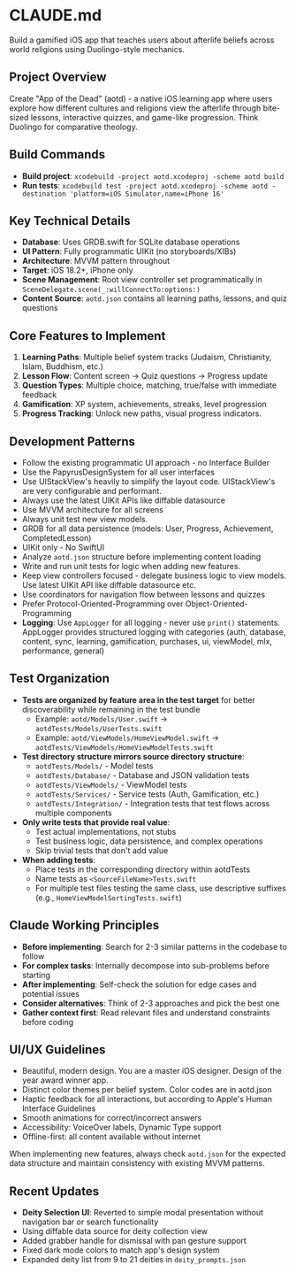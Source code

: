 # CLAUDE.md

Build a gamified iOS app that teaches users about afterlife beliefs across world religions using Duolingo-style mechanics.

## Project Overview
Create "App of the Dead" (aotd) - a native iOS learning app where users explore how different cultures and religions view the afterlife through bite-sized lessons, interactive quizzes, and game-like progression. Think Duolingo for comparative theology.

## Build Commands
- **Build project**: `xcodebuild -project aotd.xcodeproj -scheme aotd build`
- **Run tests**: `xcodebuild test -project aotd.xcodeproj -scheme aotd -destination 'platform=iOS Simulator,name=iPhone 16'`

## Key Technical Details
- **Database**: Uses GRDB.swift for SQLite database operations
- **UI Pattern**: Fully programmatic UIKit (no storyboards/XIBs)
- **Architecture**: MVVM pattern throughout
- **Target**: iOS 18.2+, iPhone only
- **Scene Management**: Root view controller set programmatically in `SceneDelegate.scene(_:willConnectTo:options:)`
- **Content Source**: `aotd.json` contains all learning paths, lessons, and quiz questions

## Core Features to Implement
1. **Learning Paths**: Multiple belief system tracks (Judaism, Christianity, Islam, Buddhism, etc.)
2. **Lesson Flow**: Content screen → Quiz questions → Progress update
3. **Question Types**: Multiple choice, matching, true/false with immediate feedback
4. **Gamification**: XP system, achievements, streaks, level progression
5. **Progress Tracking**: Unlock new paths, visual progress indicators.

## Development Patterns
- Follow the existing programmatic UI approach - no Interface Builder
- Use the PapyrusDesignSystem for all user interfaces
- Use UIStackView's heavily to simplify the layout code. UIStackView's are very configurable and performant.
- Always use the latest UIKit APIs like diffable datasource
- Use MVVM architecture for all screens
- Always unit test new view models.
- GRDB for all data persistence (models: User, Progress, Achievement, CompletedLesson)
- UIKit only - No SwiftUI
- Analyze `aotd.json` structure before implementing content loading
- Write and run unit tests for logic when adding new features. 
- Keep view controllers focused - delegate business logic to view models. Use latest UIKit API like diffable datasource etc.
- Use coordinators for navigation flow between lessons and quizzes
- Prefer Protocol-Oriented-Programming over Object-Oriented-Programming
- **Logging**: Use `AppLogger` for all logging - never use `print()` statements. AppLogger provides structured logging with categories (auth, database, content, sync, learning, gamification, purchases, ui, viewModel, mlx, performance, general)

## Test Organization
- **Tests are organized by feature area in the test target** for better discoverability while remaining in the test bundle
  - Example: `aotd/Models/User.swift` → `aotdTests/Models/UserTests.swift`
  - Example: `aotd/ViewModels/HomeViewModel.swift` → `aotdTests/ViewModels/HomeViewModelTests.swift`
- **Test directory structure mirrors source directory structure**:
  - `aotdTests/Models/` - Model tests
  - `aotdTests/Database/` - Database and JSON validation tests
  - `aotdTests/ViewModels/` - ViewModel tests
  - `aotdTests/Services/` - Service tests (Auth, Gamification, etc.)
  - `aotdTests/Integration/` - Integration tests that test flows across multiple components
- **Only write tests that provide real value**:
  - Test actual implementations, not stubs
  - Test business logic, data persistence, and complex operations
  - Skip trivial tests that don't add value
- **When adding tests**:
  - Place tests in the corresponding directory within aotdTests
  - Name tests as `<SourceFileName>Tests.swift`
  - For multiple test files testing the same class, use descriptive suffixes (e.g., `HomeViewModelSortingTests.swift`)

## Claude Working Principles
- **Before implementing**: Search for 2-3 similar patterns in the codebase to follow
- **For complex tasks**: Internally decompose into sub-problems before starting
- **After implementing**: Self-check the solution for edge cases and potential issues
- **Consider alternatives**: Think of 2-3 approaches and pick the best one
- **Gather context first**: Read relevant files and understand constraints before coding

## UI/UX Guidelines
- Beautiful, modern design. You are a master iOS designer. Design of the year award winner app.
- Distinct color themes per belief system. Color codes are in aotd.json
- Haptic feedback for all interactions, but according to Apple's Human Interface Guidelines
- Smooth animations for correct/incorrect answers
- Accessibility: VoiceOver labels, Dynamic Type support
- Offline-first: all content available without internet

When implementing new features, always check `aotd.json` for the expected data structure and maintain consistency with existing MVVM patterns.

## Recent Updates
- **Deity Selection UI**: Reverted to simple modal presentation without navigation bar or search functionality
- Using diffable data source for deity collection view
- Added grabber handle for dismissal with pan gesture support
- Fixed dark mode colors to match app's design system
- Expanded deity list from 9 to 21 deities in `deity_prompts.json`

